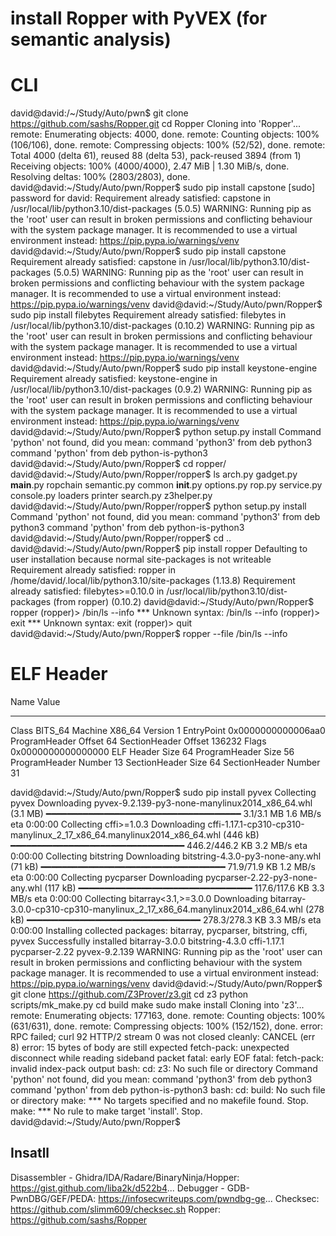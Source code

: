 # install Ropper with PyVEX (for semantic analysis)
# CLI
david@david:/~/Study/Auto/pwn$ git clone https://github.com/sashs/Ropper.git
cd Ropper
Cloning into 'Ropper'...
remote: Enumerating objects: 4000, done.
remote: Counting objects: 100% (106/106), done.
remote: Compressing objects: 100% (52/52), done.
remote: Total 4000 (delta 61), reused 88 (delta 53), pack-reused 3894 (from 1)
Receiving objects: 100% (4000/4000), 2.47 MiB | 1.30 MiB/s, done.
Resolving deltas: 100% (2803/2803), done.
david@david:~/Study/Auto/pwn/Ropper$ sudo pip install capstone
[sudo] password for david: 
Requirement already satisfied: capstone in /usr/local/lib/python3.10/dist-packages (5.0.5)
WARNING: Running pip as the 'root' user can result in broken permissions and conflicting behaviour with the system package manager. It is recommended to use a virtual environment instead: https://pip.pypa.io/warnings/venv
david@david:~/Study/Auto/pwn/Ropper$ sudo pip install capstone
Requirement already satisfied: capstone in /usr/local/lib/python3.10/dist-packages (5.0.5)
WARNING: Running pip as the 'root' user can result in broken permissions and conflicting behaviour with the system package manager. It is recommended to use a virtual environment instead: https://pip.pypa.io/warnings/venv
david@david:~/Study/Auto/pwn/Ropper$ sudo pip install filebytes
Requirement already satisfied: filebytes in /usr/local/lib/python3.10/dist-packages (0.10.2)
WARNING: Running pip as the 'root' user can result in broken permissions and conflicting behaviour with the system package manager. It is recommended to use a virtual environment instead: https://pip.pypa.io/warnings/venv
david@david:~/Study/Auto/pwn/Ropper$ sudo pip install keystone-engine
Requirement already satisfied: keystone-engine in /usr/local/lib/python3.10/dist-packages (0.9.2)
WARNING: Running pip as the 'root' user can result in broken permissions and conflicting behaviour with the system package manager. It is recommended to use a virtual environment instead: https://pip.pypa.io/warnings/venv
david@david:~/Study/Auto/pwn/Ropper$ python setup.py install
Command 'python' not found, did you mean:
  command 'python3' from deb python3
  command 'python' from deb python-is-python3
david@david:~/Study/Auto/pwn/Ropper$ cd ropper/
david@david:~/Study/Auto/pwn/Ropper/ropper$ ls
arch.py     gadget.py    __main__.py  ropchain   semantic.py
common      __init__.py  options.py   rop.py     service.py
console.py  loaders      printer      search.py  z3helper.py
david@david:~/Study/Auto/pwn/Ropper/ropper$ python setup.py install
Command 'python' not found, did you mean:
  command 'python3' from deb python3
  command 'python' from deb python-is-python3
david@david:~/Study/Auto/pwn/Ropper/ropper$ cd ..
david@david:~/Study/Auto/pwn/Ropper$ pip install ropper
Defaulting to user installation because normal site-packages is not writeable
Requirement already satisfied: ropper in /home/david/.local/lib/python3.10/site-packages (1.13.8)
Requirement already satisfied: filebytes>=0.10.0 in /usr/local/lib/python3.10/dist-packages (from ropper) (0.10.2)
david@david:~/Study/Auto/pwn/Ropper$ ropper
(ropper)> /bin/ls --info
*** Unknown syntax: /bin/ls --info
(ropper)> exit
*** Unknown syntax: exit
(ropper)> quit
david@david:~/Study/Auto/pwn/Ropper$ ropper --file /bin/ls --info



ELF Header
==========


Name                  Value               
----                  -----               
Class                 BITS_64
Machine               X86_64
Version               1
EntryPoint            0x0000000000006aa0
ProgramHeader Offset  64
SectionHeader Offset  136232
Flags                 0x0000000000000000
ELF Header Size       64
ProgramHeader Size    56
ProgramHeader Number  13
SectionHeader Size    64
SectionHeader Number  31

david@david:~/Study/Auto/pwn/Ropper$ sudo pip install pyvex
Collecting pyvex
  Downloading pyvex-9.2.139-py3-none-manylinux2014_x86_64.whl (3.1 MB)
     ━━━━━━━━━━━━━━━━━━━━━━━━━━━━━━━━━━━━━ 3.1/3.1 MB 1.6 MB/s eta 0:00:00
Collecting cffi>=1.0.3
  Downloading cffi-1.17.1-cp310-cp310-manylinux_2_17_x86_64.manylinux2014_x86_64.whl (446 kB)
     ━━━━━━━━━━━━━━━━━━━━━━━━━━━━━━━━━ 446.2/446.2 KB 3.2 MB/s eta 0:00:00
Collecting bitstring
  Downloading bitstring-4.3.0-py3-none-any.whl (71 kB)
     ━━━━━━━━━━━━━━━━━━━━━━━━━━━━━━━━━━━ 71.9/71.9 KB 1.2 MB/s eta 0:00:00
Collecting pycparser
  Downloading pycparser-2.22-py3-none-any.whl (117 kB)
     ━━━━━━━━━━━━━━━━━━━━━━━━━━━━━━━━━ 117.6/117.6 KB 3.3 MB/s eta 0:00:00
Collecting bitarray<3.1,>=3.0.0
  Downloading bitarray-3.0.0-cp310-cp310-manylinux_2_17_x86_64.manylinux2014_x86_64.whl (278 kB)
     ━━━━━━━━━━━━━━━━━━━━━━━━━━━━━━━━━ 278.3/278.3 KB 3.3 MB/s eta 0:00:00
Installing collected packages: bitarray, pycparser, bitstring, cffi, pyvex
Successfully installed bitarray-3.0.0 bitstring-4.3.0 cffi-1.17.1 pycparser-2.22 pyvex-9.2.139
WARNING: Running pip as the 'root' user can result in broken permissions and conflicting behaviour with the system package manager. It is recommended to use a virtual environment instead: https://pip.pypa.io/warnings/venv
david@david:~/Study/Auto/pwn/Ropper$ git clone https://github.com/Z3Prover/z3.git
cd z3
python scripts/mk_make.py
cd build
make
sudo make install
Cloning into 'z3'...
remote: Enumerating objects: 177163, done.
remote: Counting objects: 100% (631/631), done.
remote: Compressing objects: 100% (152/152), done.
error: RPC failed; curl 92 HTTP/2 stream 0 was not closed cleanly: CANCEL (err 8)
error: 15 bytes of body are still expected
fetch-pack: unexpected disconnect while reading sideband packet
fatal: early EOF
fatal: fetch-pack: invalid index-pack output
bash: cd: z3: No such file or directory
Command 'python' not found, did you mean:
  command 'python3' from deb python3
  command 'python' from deb python-is-python3
bash: cd: build: No such file or directory
make: *** No targets specified and no makefile found.  Stop.
make: *** No rule to make target 'install'.  Stop.
david@david:~/Study/Auto/pwn/Ropper$ 
## Insatll 
Disassembler - Ghidra/IDA/Radare/BinaryNinja/Hopper: https://gist.github.com/liba2k/d522b4...
Debugger - GDB-PwnDBG/GEF/PEDA: https://infosecwriteups.com/pwndbg-ge...
Checksec: https://github.com/slimm609/checksec.sh
Ropper:  https://github.com/sashs/Ropper

